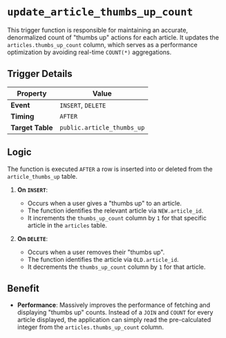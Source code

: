 # `update_article_thumbs_up_count`

This trigger function is responsible for maintaining an accurate, denormalized count of "thumbs up" actions for each article. It updates the `articles.thumbs_up_count` column, which serves as a performance optimization by avoiding real-time `COUNT(*)` aggregations.

## Trigger Details

| Property         | Value                          |
| ---------------- | ------------------------------ |
| **Event**        | `INSERT`, `DELETE`             |
| **Timing**       | `AFTER`                        |
| **Target Table** | `public.article_thumbs_up`     |

## Logic

The function is executed `AFTER` a row is inserted into or deleted from the `article_thumbs_up` table.

1.  **On `INSERT`**:
    -   Occurs when a user gives a "thumbs up" to an article.
    -   The function identifies the relevant article via `NEW.article_id`.
    -   It increments the `thumbs_up_count` column by `1` for that specific article in the `articles` table.

2.  **On `DELETE`**:
    -   Occurs when a user removes their "thumbs up".
    -   The function identifies the article via `OLD.article_id`.
    -   It decrements the `thumbs_up_count` column by `1` for that article.

## Benefit

-   **Performance**: Massively improves the performance of fetching and displaying "thumbs up" counts. Instead of a `JOIN` and `COUNT` for every article displayed, the application can simply read the pre-calculated integer from the `articles.thumbs_up_count` column.